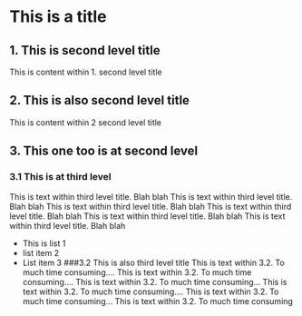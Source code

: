 # This is a title

## 1. This is second level title

This is content within 1. second level title

## 2. This is also second level title

This is content within 2 second level title

## 3. This one too is at second level

### 3.1 This is at third level

This is text within third level title. Blah blah This is text within third level title. Blah blah  This is text within third level title. Blah blah This is text within third level title. Blah blah This is text within third level title. Blah blah  This is text within third level title. Blah blah 
* This is list 1
* list item 2
* List item 3
###3.2 This is also third level title
This is text within 3.2. To much time consuming.... This is text within 3.2. To much time consuming.... This is text within 3.2. To much time consuming... This is text within 3.2. To much time consuming.... This is text within 3.2. To much time consuming... This is text within 3.2. To much time consuming



